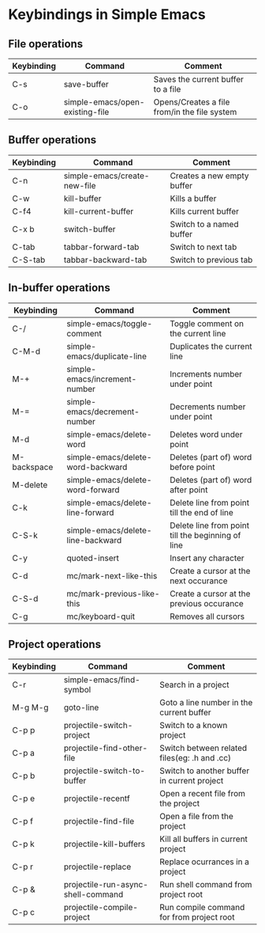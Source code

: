 # Keybindings in Simple Emacs

## File operations
| Keybinding | Command                         | Comment                                      |
|------------|---------------------------------|----------------------------------------------|
| C-s        | save-buffer                     | Saves the current buffer to a file           |
| C-o        | simple-emacs/open-existing-file | Opens/Creates a file from/in the file system |

## Buffer operations
| Keybinding | Command                      | Comment                    |
|------------|------------------------------|----------------------------|
| C-n        | simple-emacs/create-new-file | Creates a new empty buffer |
| C-w        | kill-buffer                  | Kills a buffer             |
| C-f4       | kill-current-buffer          | Kills current buffer       |
| C-x b      | switch-buffer                | Switch to a named buffer   |
| C-tab      | tabbar-forward-tab           | Switch to next tab         |
| C-S-tab    | tabbar-backward-tab          | Switch to previous tab     |

## In-buffer operations
| Keybinding  | Command                           | Comment                                           |
|-------------|-----------------------------------|---------------------------------------------------|
| C-/         | simple-emacs/toggle-comment       | Toggle comment on the current line                |
| C-M-d       | simple-emacs/duplicate-line       | Duplicates the current line                       |
| M-+         | simple-emacs/increment-number     | Increments number under point                     |
| M-=         | simple-emacs/decrement-number     | Decrements number under point                     |
| M-d         | simple-emacs/delete-word          | Deletes word under point                          |
| M-backspace | simple-emacs/delete-word-backward | Deletes (part of) word before point               |
| M-delete    | simple-emacs/delete-word-forward  | Deletes (part of) word after point                |
| C-k         | simple-emacs/delete-line-forward  | Delete line from point till the end of line       |
| C-S-k       | simple-emacs/delete-line-backward | Delete line from point till the beginning of line |
| C-y         | quoted-insert                     | Insert any character                              |
| C-d         | mc/mark-next-like-this            | Create a cursor at the next occurance             |
| C-S-d       | mc/mark-previous-like-this        | Create a cursor at the previous occurance         |
| C-g         | mc/keyboard-quit                  | Removes all cursors                               |

## Project operations
| Keybinding | Command                            | Comment                                      |
|------------|------------------------------------|----------------------------------------------|
| C-r        | simple-emacs/find-symbol           | Search in a project                          |
| M-g M-g    | goto-line                          | Goto a line number in the current buffer     |
| C-p p      | projectile-switch-project          | Switch to a known project                    |
| C-p a      | projectile-find-other-file         | Switch between related files(eg: .h and .cc) |
| C-p b      | projectile-switch-to-buffer        | Switch to another buffer in current project  |
| C-p e      | projectile-recentf                 | Open a recent file from the project          |
| C-p f      | projectile-find-file               | Open a file from the project                 |
| C-p k      | projectile-kill-buffers            | Kill all buffers in current project          |
| C-p r      | projectile-replace                 | Replace ocurrances in a project              |
| C-p &      | projectile-run-async-shell-command | Run shell command from project root          |
| C-p c      | projectile-compile-project         | Run compile command for from project root    |
